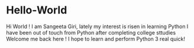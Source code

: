 # Hello-World


Hi World !
I am Sangeeta Giri, lately my interest is risen in learning Python
I have been out of touch from Python after completing college sttudies
Welcome me back here !
I hope to learn and perform Python 3 real quick! 
